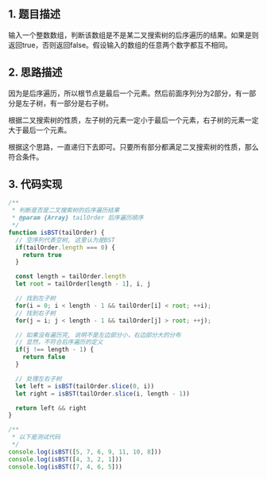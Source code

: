 ## 1. 题目描述

输入一个整数数组，判断该数组是不是某二叉搜索树的后序遍历的结果。如果是则返回true，否则返回false。假设输入的数组的任意两个数字都互不相同。

## 2. 思路描述

因为是后序遍历，所以根节点是最后一个元素。然后前面序列分为2部分，有一部分是左子树，有一部分是右子树。

根据二叉搜索树的性质，左子树的元素一定小于最后一个元素，右子树的元素一定大于最后一个元素。

根据这个思路，一直递归下去即可。只要所有部分都满足二叉搜索树的性质，那么符合条件。

## 3. 代码实现

```javascript
/**
 * 判断是否是二叉搜索树的后序遍历结果
 * @param {Array} tailOrder 后序遍历顺序
 */
function isBST(tailOrder) {
  // 空序列代表空树, 这里认为是BST
  if(tailOrder.length === 0) {
    return true
  }

  const length = tailOrder.length
  let root = tailOrder[length - 1], i, j

  // 找到左子树
  for(i = 0; i < length - 1 && tailOrder[i] < root; ++i);
  // 找到右子树
  for(j = i; j < length - 1 && tailOrder[j] > root; ++j);

  // 如果没有遍历完, 说明不是左边部分小，右边部分大的分布
  // 显然，不符合后序遍历的定义
  if(j !== length - 1) {
    return false
  }

  // 处理左右子树
  let left = isBST(tailOrder.slice(0, i))
  let right = isBST(tailOrder.slice(i, length - 1))

  return left && right
}

/**
 * 以下是测试代码
 */
console.log(isBST([5, 7, 6, 9, 11, 10, 8]))
console.log(isBST([4, 3, 2, 1]))
console.log(isBST([7, 4, 6, 5]))
```